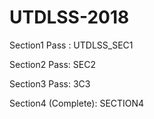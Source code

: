 # UTDLSS-2018

Section1 Pass :
UTDLSS_SEC1

Section2 Pass:
SEC2

Section3 Pass:
3C3

Section4 (Complete):
SECTION4
